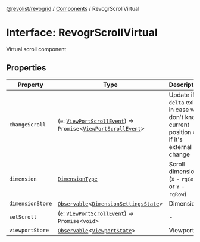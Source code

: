 [@revolist/revogrid](README.md) / [Components](Namespace.Components.md) / RevogrScrollVirtual

# Interface: RevogrScrollVirtual

Virtual scroll component

## Properties

| Property | Type | Description | Defined in |
| ------ | ------ | ------ | ------ |
| `changeScroll` | (`e`: [`ViewPortScrollEvent`](TypeAlias.ViewPortScrollEvent.md)) => `Promise`\<[`ViewPortScrollEvent`](TypeAlias.ViewPortScrollEvent.md)\> | Update if `delta` exists in case we don't know current position or if it's external change | [src/components.d.ts:620](https://github.com/revolist/revogrid/blob/a649ddca5a4a20f5f68ee92610066873d77a049a/src/components.d.ts#L620) |
| `dimension` | [`DimensionType`](TypeAlias.DimensionType.md) | Scroll dimension (`X` - `rgCol` or `Y` - `rgRow`) | [src/components.d.ts:624](https://github.com/revolist/revogrid/blob/a649ddca5a4a20f5f68ee92610066873d77a049a/src/components.d.ts#L624) |
| `dimensionStore` | [`Observable`](TypeAlias.Observable.md)\<[`DimensionSettingsState`](Interface.DimensionSettingsState.md)\> | Dimensions | [src/components.d.ts:628](https://github.com/revolist/revogrid/blob/a649ddca5a4a20f5f68ee92610066873d77a049a/src/components.d.ts#L628) |
| `setScroll` | (`e`: [`ViewPortScrollEvent`](TypeAlias.ViewPortScrollEvent.md)) => `Promise`\<`void`\> | - | [src/components.d.ts:629](https://github.com/revolist/revogrid/blob/a649ddca5a4a20f5f68ee92610066873d77a049a/src/components.d.ts#L629) |
| `viewportStore` | [`Observable`](TypeAlias.Observable.md)\<[`ViewportState`](Interface.ViewportState.md)\> | Viewport | [src/components.d.ts:633](https://github.com/revolist/revogrid/blob/a649ddca5a4a20f5f68ee92610066873d77a049a/src/components.d.ts#L633) |
